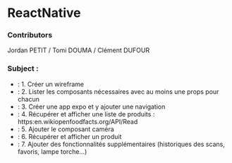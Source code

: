 # ReactNative

### Contributors 
Jordan PETIT / Tomi DOUMA / Clément DUFOUR

### Subject :
- : 1. Créer un wireframe
- : 2. Lister les composants nécessaires avec au moins une props pour chacun
- : 3. Créer une app expo et y ajouter une navigation
- : 4. Récupérer et afficher une liste de produits : https:en.wikiopenfoodfacts.org/API/Read
- : 5. Ajouter le composant caméra
- : 6. Récupérer et afficher un produit
- : 7. Ajouter des fonctionnalités supplémentaires (historiques des scans, favoris, lampe torche...)
